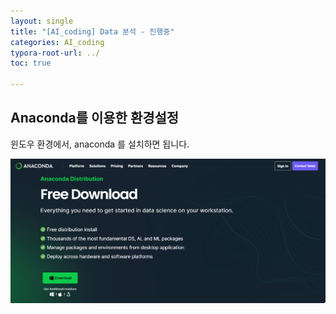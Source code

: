 ```yaml
---
layout: single
title: "[AI_coding] Data 분석 - 진행중" 
categories: AI_coding
typora-root-url: ../
toc: true

---
```




## Anaconda를 이용한 환경설정



 윈도우 환경에서,  anaconda 를 설치하면 됩니다. 



![screenshot-layouts](/_posts/Users/howoo/Desktop/howoo/blog/ho-choi.github.io/images/2024-02-13-AI_coding/screenshot-layouts.png)